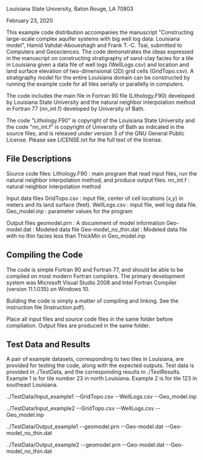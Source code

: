 Louisiana State University, Baton Rouge, LA 70803

February 23, 2020

This example code distribution accompanies the manuscript "Constructing large-scale complex aquifer systems with big well log data: Louisiana model", Hamid Vahdat-Aboueshagh and Frank T.-C. Tsai, submitted to Computers and Geosciences.  The code demonstrates the ideas expressed in the manuscript on constructing stratigraphy of sand-clay facies for a tile in Louisiana given a data file of well logs (WellLogs.csv) and location and land surface elevation of two-dimensional (2D) grid cells (GridTopo.csv). A stratigraphy model for the entire Louisiana domain can be constructed by running the example code for all tiles serially or parallelly in computers. 

The code includes the main file in Fortran 90 file (Lithology.F90) developed by Louisiana State University and the natural neighbor interpolation method in Fortran 77 (nn_int.f) developed by University of Bath. 

The code "Lithology.F90" is copyright of the Louisiana State University and the code "nn_int.f" is copyright of University of Bath as indicated in the source files, and is released under version 3 of the GNU General Public License.  Please see LICENSE.txt for the full text of the license.

File Descriptions
-------------------
Source code files:
	Lithology.F90  : main program that read input files, run the natural neighbor interpolation method, and produce output files.
	nn_int.f       : natural neighbor interpolation method

Input data files
	GridTopo.csv   : input file, center of cell locations (x,y) in meters and its land surface (feet). 
	WellLogs.csv   : input file, well log data file.
	Geo_model.inp  : parameter values for the program

Output files
	geomodel.prn   : A documment of model information 
	Geo-model.dat  : Modeled data file
	Geo-model_no_thin.dat  : Modeled data file with no thin facies less than ThickMin in Geo_model.inp

Compiling the Code
-----------------------

The code is simple Fortran 90 and Fortran 77, and should be able to be compiled on most modern Fortran compilers.  The primary development system was Microsoft Visual Studio 2008 and Intel Fortran Compiler (version 11.1.035) on Windows 10.

Building the code is simply a matter of compiling and linking. See the instruction file (Instruction.pdf). 

Place all input files and source code files in the same folder before compilation. Output files are produced in the same folder.

Test Data and Results
--------------------------

A pair of example datasets, corresponding to two tiles in Louisiana, are provided for testing the code, along with the expected outputs.  Test data is provided in ./TestData, and the corresponding results in ./TestResults. Example 1 is for tile number 23 in north Louisiana. Example 2 is for tile 123 in southeast Louisiana.

../TestData/Input_example1
				--GridTopo.csv
				--WellLogs.csv
				--Geo_model.inp
				
../TestData/Input_example2
				--GridTopo.csv
				--WellLogs.csv
				--Geo_model.inp
				
../TestData/Output_example1
				--geomodel.prn
				--Geo-model.dat
				--Geo-model_no_thin.dat

../TestData/Output_example2
				--geomodel.prn
				--Geo-model.dat
				--Geo-model_no_thin.dat
